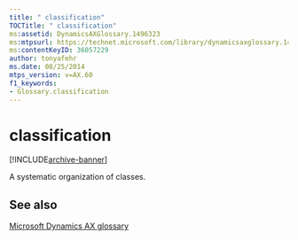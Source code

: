 ```yaml
---
title: " classification"
TOCTitle: " classification"
ms:assetid: DynamicsAXGlossary.1496323
ms:mtpsurl: https://technet.microsoft.com/library/dynamicsaxglossary.1496323(v=AX.60)
ms:contentKeyID: 36057229
author: tonyafehr
ms.date: 08/25/2014
mtps_version: v=AX.60
f1_keywords:
- Glossary.classification
---
```


# classification


[!INCLUDE[archive-banner](includes/archive-banner.md)]

A systematic organization of classes.

## See also

[Microsoft Dynamics AX glossary](glossary/microsoft-dynamics-ax-glossary.md)

  


